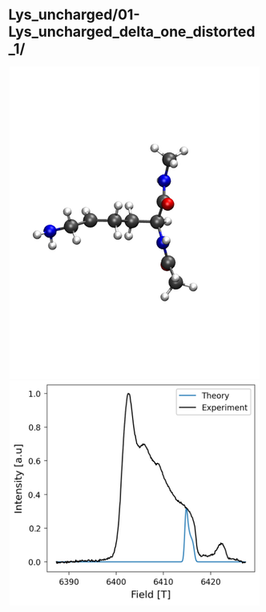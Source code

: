 Lys_uncharged/01-Lys_uncharged_delta_one_distorted_1/
=====================================================

<div align="center">
  <img src="./opt.png"  width="500">
</div>


<div align="center">
  <img src="./field_intensity.png"  width="500">
</div>
